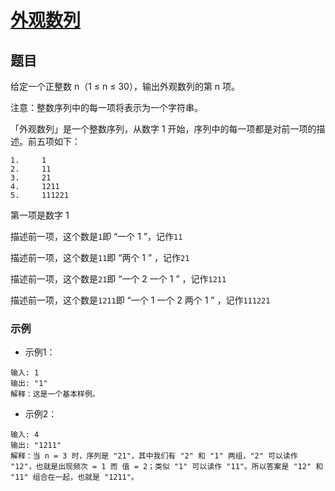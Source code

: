 # [外观数列](https://leetcode-cn.com/explore/interview/card/top-interview-questions-easy/5/strings/39/)

## 题目

给定一个正整数 n（1 ≤ n ≤ 30），输出外观数列的第 n 项。

注意：整数序列中的每一项将表示为一个字符串。

「外观数列」是一个整数序列，从数字 1 开始，序列中的每一项都是对前一项的描述。前五项如下：

```
1.     1
2.     11
3.     21
4.     1211
5.     111221
```

第一项是数字 1

描述前一项，这个数是`1`即 “一个 1 ”，记作`11`

描述前一项，这个数是`11`即 “两个 1 ” ，记作`21`

描述前一项，这个数是`21`即 “一个 2 一个 1 ” ，记作`1211`

描述前一项，这个数是`1211`即 “一个 1 一个 2 两个 1 ” ，记作`111221`

### 示例

+ 示例1：

```
输入: 1
输出: "1"
解释：这是一个基本样例。
```

+ 示例2：

```
输入: 4
输出: "1211"
解释：当 n = 3 时，序列是 "21"，其中我们有 "2" 和 "1" 两组，"2" 可以读作 "12"，也就是出现频次 = 1 而 值 = 2；类似 "1" 可以读作 "11"。所以答案是 "12" 和 "11" 组合在一起，也就是 "1211"。
```